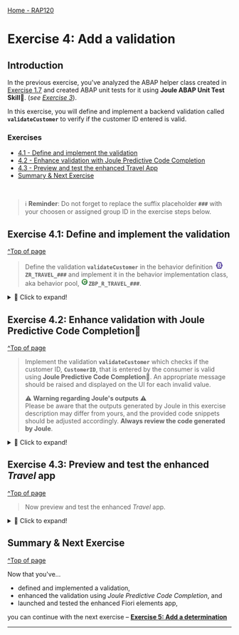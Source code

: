 [Home - RAP120](../../README.md)

# Exercise 4: Add a validation

## Introduction 

In the previous exercise, you've analyzed the ABAP helper class created in [Exercise 1.7](../ex01/README.md/#exercise-16-publish-and-preview-the-travel-app) and created ABAP unit tests for it using **Joule ABAP Unit Test Skill💎**. (_see [Exercise 3](../ex03/README.md)_).

In this exercise, you will define and implement a backend validation called **`validateCustomer`** to verify if the customer ID entered is valid.

### Exercises

- [4.1 - Define and implement the validation](#exercise-41-define-and-implement-the-validation)
- [4.2 - Enhance validation with Joule Predictive Code Completion](#exercise-42-enhance-validation-with-joule-predictive-code-completion)
- [4.3 - Preview and test the enhanced Travel App](#exercise-43-preview-and-test-the-enhanced-travel-app)
- [Summary & Next Exercise](#summary--next-exercise)

<br/>

> ℹ️ **Reminder**: Do not forget to replace the suffix placeholder **`###`** with your choosen or assigned group ID in the exercise steps below. 

<!-- 
### About Validations

<details>
  <summary>Click to expand!</summary>

A validation is an optional part of the business object behavior that checks the consistency of business object instances based on trigger conditions. 

A validation is implicitly invoked by the business object’s framework if the trigger condition of the validation is fulfilled. Trigger conditions can be `MODIFY` operations and modified fields. The trigger condition is evaluated at the trigger time, a predefined point during the BO runtime. An invoked validation can reject inconsistent instance data from being saved by passing the keys of failed instances to the corresponding table in the `FAILED` structure. Additionally, a validation can return messages to the consumer by passing them to the corresponding table in the `REPORTED` structure.

> **Further reading**: [Validations](https://help.sap.com/docs/btp/sap-abap-restful-application-programming-model/validations?version=Cloud) 

</details>
-->

## Exercise 4.1: Define and implement the validation
[^Top of page](#)

> Define the validation **`validateCustomer`** in the behavior definition ![behaviordefinition](images/adt_bdef.png)**`ZR_TRAVEL_###`** and implement it in the behavior implementation class, aka behavior pool, ![class](images/adt_class.png)**`ZBP_R_TRAVEL_###`**.  

 <details>
  <summary>🔵 Click to expand!</summary>
  
1. Go to the **Project Explorer** and open your behavior definition ![behaviordefinition](images/adt_bdef.png)**`ZR_TRAVEL_###`**.  

2. Because empty values should not be accepted for the field **`CustomerID`**, specify it as a _mandatory_ field. 
 
   For that, add the source code below in the curly brackets to your behavior definition as shown in the screenshot below.
 
    ```ABAP 
      field ( mandatory )
        CustomerID;
    ```

3. Now, define the validation **`validateCustomer`**.
     
   For that, add the following code snippet after the `delete;` statement
   
   ```ABAP
     validation validateCustomer on save { create; field CustomerID; }
   ```         

4. In order to have draft instances being checked by validations before they become active, they have to be specified for the **`draft determine action prepare`** in the behavior definition.
  
   Replace the code line **`draft determine action Prepare;`** with the following code snippet as shown on the screenshot below.

   ```ABAP
     draft determine action Prepare{
       validation validateCustomer;
     }
   ```    
     
   The source code in your behavior definition ![behaviordefinition](images/adt_bdef.png)**`ZR_TRAVEL_###`** should look like this:

   ```BDL
    managed implementation in class ZBP_R_TRAVEL_### unique;
    strict ( 2 );
    with draft;
    define behavior for ZR_TRAVEL_### alias Travel
    persistent table ZTRAVEL_###
    draft table ZTRAVEL_###_D
    etag master LocalLastChangedAt
    lock master total etag LastChangedAt
    authorization master( global )

    {
      field ( mandatory : create )
        TravelId;

      field ( mandatory )
         CustomerID;

      field ( readonly )
        CreatedBy,
        CreatedAt,
        LocalLastChangedBy,
        LocalLastChangedAt,
        LastChangedAt;

      field ( readonly : update )
        TravelId;

      create;
      update;
      delete;

      validation validateCustomer on save { create; field CustomerID; }

      draft action Activate optimized;
      draft action Discard;
      draft action Edit;
      draft action Resume;
      draft determine action Prepare{
        validation validateCustomer;
      }

      mapping for ZTRAVEL_###
      {
        TravelId = travel_id;
        AgencyId = agency_id;
        CustomerId = customer_id;
        BeginDate = begin_date;
        EndDate = end_date;
        Destination = destination;
        BookingFee = booking_fee;
        TotalPrice = total_price;
        CurrencyCode = currency_code;
        Description = description;
        Status = status;
        CreatedBy = created_by;
        CreatedAt = created_at;
        LocalLastChangedBy = local_last_changed_by;
        LocalLastChangedAt = local_last_changed_at;
        LastChangedAt = last_changed_at;
      }
    }
   ``` 

   > **Short explanation**:    
   > - Validations are always invoked during the save and specified with the keyword `validateCustomer on save`.    
   > - `validateCustomer` is a validation with trigger operation `create` and trigger field `CustomerID`.    
     
5. Save![save icon](images/adt_save.png) and activate![activate icon](images/adt_activate.png) the changes in the behavior definition ![bdef icon](images/adt_bdef.png)**`ZR_TRAVEL_###`**.

6. Declare the required method in behavior implementation class ![](images/adt_class.png)**`ZBP_R_TRAVEL_###`** using the ADT Quick Fix (**Ctrl + 1**).

   > ℹ️ **Info**: The ADT Quick Fix is a feature within the ABAP Development Tools (ADT) for Eclipse that helps developers quickly resolve issues in their code. In this case, it's helping to add automatically the validation method's definition and implementation in the class ![](images/adt_class.png)**`ZBP_R_TRAVEL_###`**
  
   To do that, remain in the behavior definition ![bdef icon](images/adt_bdef.png)**`ZR_TRAVEL_###`** and set your cursor on the name of the validation **`validateCustomer`**. 
  
   Then press **Ctrl + 1** to open the **Quick Assist** view and select the entry _**`Add validation method validateCustomer of entity zr_travel_### ...`**_ from the dialog. 
  
   As a result, the behavior implementation class ![](images/adt_class.png)**`ZBP_R_TRAVEL_###`** will be enhanced with the new validation method. 

7. Save![save icon](images/adt_save.png) and activate![activate icon](images/adt_activate.png) the changes in **`ZBP_R_TRAVEL_###`**.

   ![](/exercises/ex04/images/4_Define_implement_validation.gif)

   > **Hint**:   
   > If you get the error message _**`The entity ZR_TRAVEL_### does not have a validation VALIDATECUSTOMER.`**_ in the behavior implementation, then try to activate![activate icon](images/adt_activate.png) the behavior definition once again.  

</details>
  
## Exercise 4.2: Enhance validation with Joule Predictive Code Completion💎
[^Top of page](#)

> Implement the validation **`validateCustomer`** which checks if the customer ID, **`CustomerID`**, that is entered by the consumer is valid using **Joule Predictive Code Completion💎**. An appropriate message should be raised and displayed on the UI for each invalid value.  
> 
> ⚠ **Warning regarding Joule's outputs** ⚠    
> Please be aware that the outputs generated by Joule in this exercise description may differ from yours, and the provided code snippets should be adjusted accordingly. **Always review the code generated by Joule**.

 <details>
  <summary>🔵 Click to expand!</summary>

1. Go to your implementation class ![class](images/adt_class.png)**`ZBP_R_TRAVEL_###`** and add the below comment in the `validateCustomer` method implementation.

   ```
     "ABAP EML to read the field CustomerId from CDS view ZR_TRAVEL_###
   ```

2. Press **Enter** on your keyboard. 
 
   **Joule Predictive Code Completion** will suggest the next lines based on the previous comment that you've added in the previous step. 
 
   > ℹ️**Hint**: Make sure **Joule Predictive Code Completion** is switched on in the toolbar ![](/exercises/images/adt_joule_code_completion2.png).

3. Review the code and press _Tab_. Adjust the code if needed. 

4. Add the following code to finish the implementation of the method `validateCustomer`. 
  
   For the implementation, we will call the method **`validate_customer`** from our helper class ![class](images/adt_class.png)**`ZCL_TRAVEL_HELPER_###`** created in _[Exercise 1](../ex03/README.md)_.

   Do not forget to replace **`###`** with your assigned *Group ID* or choosen suffix.

   ```ABAP
   LOOP AT lt_travel INTO DATA(travel).
     DATA(lo_travel_helper) = NEW zcl_travel_helper_###(  ).
     DATA(customer_id) = travel-CustomerID.

     IF customer_id IS INITIAL.
         APPEND VALUE #( %tky = travel-%tky ) TO failed-travel.
         APPEND VALUE #( %tky                = travel-%tky
                         %state_area         = 'VALIDATE_CUSTOMER'
                         %msg                = NEW /dmo/cm_flight_messages(
                                                                 textid   = /dmo/cm_flight_messages=>enter_customer_id
                                                                 severity = if_abap_behv_message=>severity-error )
                         %element-CustomerID = if_abap_behv=>mk-on
                       ) TO reported-travel.

     ELSEIF lo_travel_helper->validate_customer( customer_id ) = abap_false.

     APPEND VALUE #( %tky = travel-%tky ) TO failed-travel.
     APPEND VALUE #( %tky                = travel-%tky
                     %state_area         = 'VALIDATE_CUSTOMER'
                     %msg                = NEW /dmo/cm_flight_messages( textid   = /dmo/cm_flight_messages=>customer_unkown
                                                                         customer_id = travel-CustomerId
                                                                         severity = if_abap_behv_message=>severity-error )
                     %element-CustomerID = if_abap_behv=>mk-on
                     ) TO reported-travel.
     ENDIF.
   ENDLOOP.
   ```

   Your code should look like this:

   ```ABAP
   CLASS LHC_ZR_TRAVEL_### DEFINITION INHERITING FROM CL_ABAP_BEHAVIOR_HANDLER.
     PRIVATE SECTION.
       METHODS:
         GET_GLOBAL_AUTHORIZATIONS FOR GLOBAL AUTHORIZATION
           IMPORTING
              REQUEST requested_authorizations FOR Travel
           RESULT result,
         validateCustomer FOR VALIDATE ON SAVE
               IMPORTING keys FOR Travel~validateCustomer.
   ENDCLASS.

   CLASS LHC_ZR_TRAVEL_### IMPLEMENTATION.
     METHOD GET_GLOBAL_AUTHORIZATIONS.
     ENDMETHOD.
     METHOD validateCustomer.
         "ABAP EML to read the field CustomerId from CDS view ZR_TRAVEL_###
         READ ENTITIES OF ZR_TRAVEL_### IN LOCAL MODE
             ENTITY Travel
               FIELDS ( CustomerID )
               WITH CORRESPONDING #( keys )
             RESULT DATA(lt_travel).


           LOOP AT lt_travel INTO DATA(travel).
             DATA(lo_travel_helper) = NEW zcl_travel_helper_###(  ).
             DATA(customer_id) = travel-CustomerID.

             IF customer_id IS INITIAL.
                 APPEND VALUE #( %tky = travel-%tky ) TO failed-travel.
                 APPEND VALUE #( %tky                = travel-%tky
                                 %state_area         = 'VALIDATE_CUSTOMER'
                                 %msg                = NEW /dmo/cm_flight_messages( textid   = /dmo/cm_flight_messages=>enter_customer_id
                                                                                    severity = if_abap_behv_message=>severity-error )
                                 %element-CustomerID = if_abap_behv=>mk-on
                               ) TO reported-travel.


             ELSEIF lo_travel_helper->validate_customer( customer_id ) = abap_false.

             APPEND VALUE #( %tky = travel-%tky ) TO failed-travel.
             APPEND VALUE #( %tky                = travel-%tky
                             %state_area         = 'VALIDATE_CUSTOMER'
                             %msg                = NEW /dmo/cm_flight_messages( textid      = /dmo/cm_flight_messages=>customer_unkown
                                                                                customer_id = travel-CustomerId
                                                                                severity    = if_abap_behv_message=>severity-error )
                             %element-CustomerID = if_abap_behv=>mk-on
                             ) TO reported-travel.
             ENDIF.
           ENDLOOP.
     ENDMETHOD.

   ENDCLASS.
   ```

5. Save ![save icon](images/adt_save.png) and activate ![activate icon](images/adt_activate.png) the changes.

   ![](/exercises/ex04/images/4_Joule_Predictive_Code_Completion.gif)

</details>


## Exercise 4.3: Preview and test the enhanced _Travel_ app
[^Top of page](#)

> Now preview and test the enhanced _Travel_ app. 

 <details>
  <summary>🔵 Click to expand!</summary>

  1. You can either refresh your _Travel_ app in the browser using **F5** if the browser is still open - or go to your service binding ![service binding](../images/adt_srvb.png)**`ZUI_TRAVEL_###_O4`** in ADT and start the Fiori elements App preview for the **`Travel`** entity set.
  
  2. Play around with the app.

 </details>

## Summary & Next Exercise
[^Top of page](#)

Now that you've... 
- defined and implemented a validation, 
- enhanced the validation using *Joule Predictive Code Completion*, and
- launched and tested the enhanced Fiori elements app,

you can continue with the next exercise – **[Exercise 5: Add a determination](../ex05/README.md)**

---


